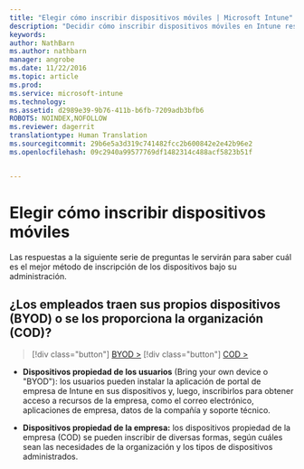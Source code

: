 ```yaml
---
title: "Elegir cómo inscribir dispositivos móviles | Microsoft Intune"
description: "Decidir cómo inscribir dispositivos móviles en Intune respondiendo a unas preguntas sencillas"
keywords: 
author: NathBarn
ms.author: nathbarn
manager: angrobe
ms.date: 11/22/2016
ms.topic: article
ms.prod: 
ms.service: microsoft-intune
ms.technology: 
ms.assetid: d2989e39-9b76-411b-b6fb-7209adb3bfb6
ROBOTS: NOINDEX,NOFOLLOW
ms.reviewer: dagerrit
translationtype: Human Translation
ms.sourcegitcommit: 29b6e5a3d319c741482fcc2b600842e2e42b96e2
ms.openlocfilehash: 09c2940a99577769df1482314c488acf5823b51f


---
```


# <a name="choose-how-to-enroll-mobile-devices"></a>Elegir cómo inscribir dispositivos móviles

Las respuestas a la siguiente serie de preguntas le servirán para saber cuál es el mejor método de inscripción de los dispositivos bajo su administración.

## <a name="do-employees-bring-their-own-devices-byod-or-are-devices-provided-by-your-organization-cod"></a>**¿Los empleados traen sus propios dispositivos (BYOD) o se los proporciona la organización (COD)?**

> [!div class="button"]
[BYOD >](choose-how-to-enroll-devices2.md)
> [!div class="button"]
[COD >](choose-how-to-enroll-devices3.md)

- **Dispositivos propiedad de los usuarios** (Bring your own device o "BYOD"): los usuarios pueden instalar la aplicación de portal de empresa de Intune en sus dispositivos y, luego, inscribirlos para obtener acceso a recursos de la empresa, como el correo electrónico, aplicaciones de empresa, datos de la compañía y soporte técnico.  

- **Dispositivos propiedad de la empresa:** los dispositivos propiedad de la empresa (COD) se pueden inscribir de diversas formas, según cuáles sean las necesidades de la organización y los tipos de dispositivos administrados.



<!--HONumber=Nov16_HO4-->


